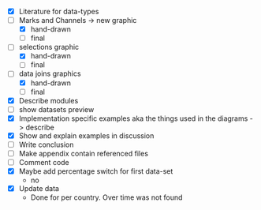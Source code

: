 - [x] Literature for data-types
- [ ] Marks and Channels -> new graphic
	- [x] hand-drawn
	- [ ] final
- [ ] selections graphic
	- [x] hand-drawn
	- [ ] final
- [ ] data joins graphics
	- [x] hand-drawn
	- [ ] final
- [x] Describe modules
- [ ] show datasets preview
- [x] Implementation specific examples aka the things used in the diagrams -> describe
- [x] Show and explain examples in discussion
- [ ] Write conclusion
- [ ] Make appendix contain referenced files
- [ ] Comment code
- [x] Maybe add percentage switch for first data-set
	- no
- [x] Update data
	- Done for per country. Over time was not found